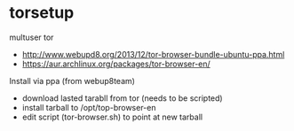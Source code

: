 # torsetup
multuser tor

* http://www.webupd8.org/2013/12/tor-browser-bundle-ubuntu-ppa.html
* https://aur.archlinux.org/packages/tor-browser-en/


Install via ppa (from webup8team)
  - download lasted tarabll from tor (needs to be scripted)
  - install tarball to /opt/top-browser-en
  - edit script (tor-browser.sh) to point at new tarball
